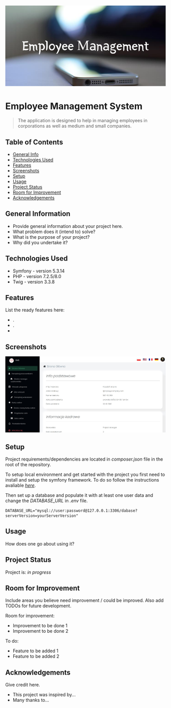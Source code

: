 <h1 align="center">
  <br>
    <img src="./public/img/Employee_Management.png" alt="Employee_Management"></a>
  <br>
</h1>

# Employee Management System
> The application is designed to help in managing employees in corporations as well as medium and small companies.
<!--  Live demo [_here_](https://first-app-mayby.herokuapp.com/login). --> <!-- If you have the project hosted somewhere, include the link here. -->

## Table of Contents
* [General Info](#general-information)
* [Technologies Used](#technologies-used)
* [Features](#features)
* [Screenshots](#screenshots)
* [Setup](#setup)
* [Usage](#usage)
* [Project Status](#project-status)
* [Room for Improvement](#room-for-improvement)
* [Acknowledgements](#acknowledgements)
<!-- * [License](#license) -->


## General Information
- Provide general information about your project here.
- What problem does it (intend to) solve?
- What is the purpose of your project?
- Why did you undertake it?
<!-- You don't have to answer all the questions - just the ones relevant to your project. -->


## Technologies Used
- Symfony - version 5.3.14
- PHP - version 7.2.5/8.0
- Twig - version 3.3.8


## Features
List the ready features here:
- .
- .
- 


## Screenshots
![Example screenshot](./public/img/preview.jpg )
<!-- If you have screenshots you'd like to share, include them here. -->


## Setup
Project requirements/dependencies are located in _composer.json_ file in the root of the repository.

To setup local environment and get started with the project you first need to install and setup the symfony framework.
To do so follow the instructions avaliable [_here_](https://symfony.com/doc/5.4/setup.html#technical-requirements).

Then set up a database and populate it with at least one user data and change the _DATABASE_URL_ in _.env_ file.

```
DATABASE_URL="mysql://user:password@127.0.0.1:3306/dabase?serverVersion=yourServerVersion"
```


## Usage
How does one go about using it?



## Project Status
Project is: _in progress_ 


## Room for Improvement
Include areas you believe need improvement / could be improved. Also add TODOs for future development.

Room for improvement:
- Improvement to be done 1
- Improvement to be done 2

To do:
- Feature to be added 1
- Feature to be added 2


## Acknowledgements
Give credit here.
- This project was inspired by...
- Many thanks to...


<!-- Optional -->
<!-- ## License -->
<!-- This project is open source and available under the [... License](). -->
